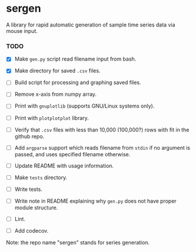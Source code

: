 # sergen

A library for rapid automatic generation of sample time series data via mouse input. 

### TODO

- [x] Make `gen.py` script read filename input from bash. 
- [x] Make directory for saved `.csv` files. 
- [ ] Build script for processing and graphing saved files.
- [ ] Remove x-axis from numpy array. 
- [ ] Print with `gnuplotlib` (supports GNU/Linux systems only). 
- [ ] Print with `plotplotplot` library.
- [ ] Verify that `.csv` files with less than 10,000 (100,000?) rows with fit in the github repo.
- [ ] Add `argparse` support which reads filename from `stdin` if no argument is passed, and uses specified filename otherwise. 
- [ ] Update README with usage information.
- [ ] Make `tests` directory. 
- [ ] Write tests.
- [ ] Write note in README explaining why `gen.py` does not have proper module structure.
- [ ] Lint. 
- [ ] Add codecov.


Note: the repo name "sergen" stands for series generation. 

